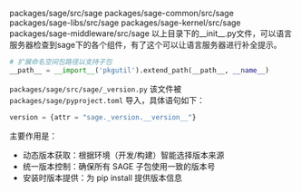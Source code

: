 


packages/sage/src/sage
packages/sage-common/src/sage
packages/sage-libs/src/sage
packages/sage-kernel/src/sage
packages/sage-middleware/src/sage
以上目录下的__init__.py文件，可以语言服务器检查到sage下的各个组件，有了这个可以让语言服务器进行补全提示。

```Python
# 扩展命名空间包路径以支持子包
__path__ = __import__('pkgutil').extend_path(__path__, __name__)
```



`packages/sage/src/sage/_version.py` 该文件被 `packages/sage/pyproject.toml` 导入，具体语句如下：
``` Python
version = {attr = "sage._version.__version__"}
```
主要作用是：
* 动态版本获取：根据环境（开发/构建）智能选择版本来源
* 统一版本控制：确保所有 SAGE 子包使用一致的版本号
* 安装时版本提供：为 pip install 提供版本信息


